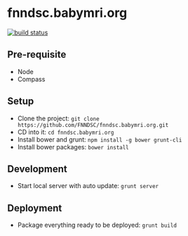 fnndsc.babymri.org
==================


[![build status](https://travis-ci.org/nicolasrannou/paper-template.svg?branch=master)](https://travis-ci.org/nicolasrannou/paper-template)

## Pre-requisite

*  Node
*  Compass

## Setup
* Clone the project:
`git clone https://github.com/FNNDSC/fnndsc.babymri.org.git`
* CD into it: 
`cd fnndsc.babymri.org`
* Install bower and grunt: 
`npm install -g bower grunt-cli`
* Install bower packages: 
`bower install`

## Development
* Start local server with auto update:
`grunt server`


## Deployment
* Package everything ready to be deployed:
`grunt build`
